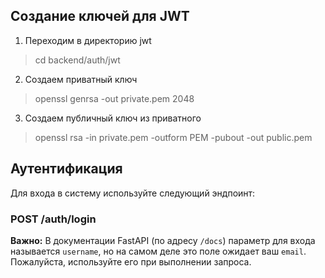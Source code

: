 
## Создание ключей для JWT

1. Переходим в директорию jwt
> cd backend/auth/jwt

2. Создаем приватный ключ
> openssl genrsa -out private.pem 2048

3. Создаем публичный ключ из приватного
> openssl rsa -in private.pem -outform PEM -pubout -out public.pem

## Аутентификация

Для входа в систему используйте следующий эндпоинт:

### POST /auth/login

**Важно:** В документации FastAPI (по адресу `/docs`) параметр для входа называется `username`, но на самом деле это поле ожидает ваш `email`. Пожалуйста, используйте его при выполнении запроса.

